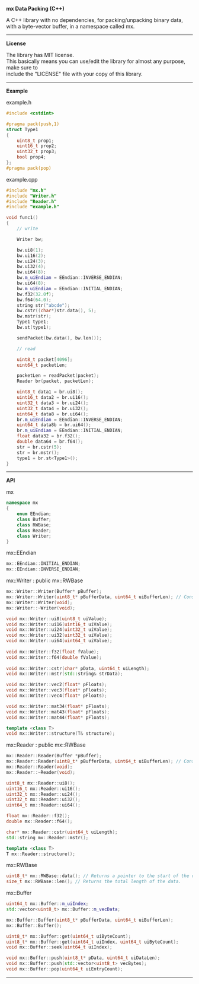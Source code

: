 **mx Data Packing (C++)**

A C++ library with no dependencies, for packing/unpacking binary data, with a byte-vector buffer, in a namespace called mx.

-----

**License**

The library has MIT license.  
This basically means you can use/edit the library for almost any purpose, make sure to  
include the "LICENSE" file with your copy of this library.

-----

**Example**

example.h

```cpp
#include <cstdint>

#pragma pack(push,1)
struct Type1
{
    uint8_t prop1;
    uint16_t prop2;
    uint32_t prop3;
    bool prop4;
};
#pragma pack(pop)
```



example.cpp

```cpp
#include "mx.h"
#include "Writer.h"
#include "Reader.h"
#include "example.h"

void func1()
{
    // write

    Writer bw;

    bw.ui8(1);
    bw.ui16(2);
    bw.ui24(3);
    bw.ui32(4);
    bw.ui64(8);
    bw.m_uiEndian = EEndian::INVERSE_ENDIAN;
    bw.ui64(8);
    bw.m_uiEndian = EEndian::INITIAL_ENDIAN;
    bw.f32(32.0f);
    bw.f64(64.0);
    string str("abcde");
    bw.cstr((char*)str.data(), 5);
    bw.mstr(str);
    Type1 type1;
    bw.st(type1);

    sendPacket(bw.data(), bw.len());

    // read

    uint8_t packet[4096];
    uint64_t packetLen;

    packetLen = readPacket(packet);
    Reader br(packet, packetLen);

    uint8_t data1 = br.ui8();
    uint16_t data2 = br.ui16();
    uint32_t data3 = br.ui24();
    uint32_t data4 = br.ui32();
    uint64_t data8 = br.ui64();
    br.m_uiEndian = EEndian::INVERSE_ENDIAN;
    uint64_t data8b = br.ui64();
    br.m_uiEndian = EEndian::INITIAL_ENDIAN;
    float data32 = br.f32();
    double data64 = br.f64();
    str = br.cstr(5);
    str = br.mstr();
    type1 = br.st<Type1>();
}
```

-----

**API**

mx

```cpp
namespace mx
{
	enum EEndian;
	class Buffer;
	class RWBase;
	class Reader;
	class Writer;
}
```

mx::EEndian

```cpp
mx::EEndian::INITIAL_ENDIAN;
mx::EEndian::INVERSE_ENDIAN;
```

mx::Writer : public mx::RWBase

```cpp
mx::Writer::Writer(Buffer* pBuffer);
mx::Writer::Writer(uint8_t* pBufferData, uint64_t uiBufferLen); // Constructs Buffer.
mx::Writer::Writer(void);
mx::Writer::~Writer(void);

void mx::Writer::ui8(uint8_t uiValue);
void mx::Writer::ui16(uint16_t uiValue);
void mx::Writer::ui24(uint32_t uiValue);
void mx::Writer::ui32(uint32_t uiValue);
void mx::Writer::ui64(uint64_t uiValue);
	
void mx::Writer::f32(float fValue);
void mx::Writer::f64(double fValue);
	
void mx::Writer::cstr(char* pData, uint64_t uiLength);
void mx::Writer::mstr(std::string& strData);

void mx::Writer::vec2(float* pFloats);
void mx::Writer::vec3(float* pFloats);
void mx::Writer::vec4(float* pFloats);

void mx::Writer::mat34(float* pFloats);
void mx::Writer::mat43(float* pFloats);
void mx::Writer::mat44(float* pFloats);

template <class T>
void mx::Writer::structure(T& structure);
```

mx::Reader : public mx::RWBase

```cpp
mx::Reader::Reader(Buffer *pBuffer);
mx::Reader::Reader(uint8_t* pBufferData, uint64_t uiBufferLen); // Constructs Buffer.
mx::Reader::Reader(void);
mx::Reader::~Reader(void);

uint8_t mx::Reader::ui8();
uint16_t mx::Reader::ui16();
uint32_t mx::Reader::ui24();
uint32_t mx::Reader::ui32();
uint64_t mx::Reader::ui64();

float mx::Reader::f32();
double mx::Reader::f64();

char* mx::Reader::cstr(uint64_t uiLength);
std::string mx::Reader::mstr();

template <class T>
T mx::Reader::structure();
```

mx::RWBase

```cpp
uint8_t* mx::RWBase::data(); // Returns a pointer to the start of the data.
size_t mx::RWBase::len(); // Returns the total length of the data.
```

mx::Buffer

```cpp
uint64_t mx::Buffer::m_uiIndex;
std::vector<uint8_t> mx::Buffer::m_vecData;

mx::Buffer::Buffer(uint8_t* pBufferData, uint64_t uiBufferLen);
mx::Buffer::Buffer();

uint8_t* mx::Buffer::get(uint64_t uiByteCount);
uint8_t* mx::Buffer::get(uint64_t uiIndex, uint64_t uiByteCount);
void mx::Buffer::seek(uint64_t uiIndex);

void mx::Buffer::push(uint8_t* pData, uint64_t uiDataLen);
void mx::Buffer::push(std::vector<uint8_t> vecBytes);
void mx::Buffer::pop(uint64_t uiEntryCount);
```

-----

